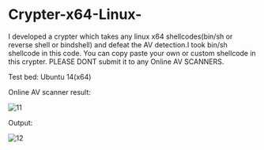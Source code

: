 # Crypter-x64-Linux-


I developed a crypter which takes any linux x64 shellcodes(bin/sh or reverse shell or bindshell) and defeat the AV detection.I took bin/sh shellcode in this code. You can copy paste your own or custom shellcode in this crypter.
PLEASE DONT submit it to any Online AV SCANNERS.

Test bed: 
Ubuntu 14(x64)

Online AV scanner result:

![11](https://user-images.githubusercontent.com/26543120/41843360-fe32d94e-788a-11e8-94e0-3197024d9674.JPG)

Output:

![12](https://user-images.githubusercontent.com/26543120/41843495-48343bbe-788b-11e8-956d-467a601fcdf7.JPG)
